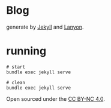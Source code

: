 # Blog 
generate by  [Jekyll](http://jekyllrb.com) and [Lanyon](https://github.com/poole/lanyon).

# running 

```shell script
# start 
bundle exec jekyll serve 

# clean 
bundle exec jekyll serve 

```




Open sourced under the [CC BY-NC 4.0](LICENSE.md).

